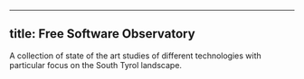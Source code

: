 

---
title: Free Software Observatory
---

A collection of state of the art studies of different technologies with particular focus on the South Tyrol landscape.
